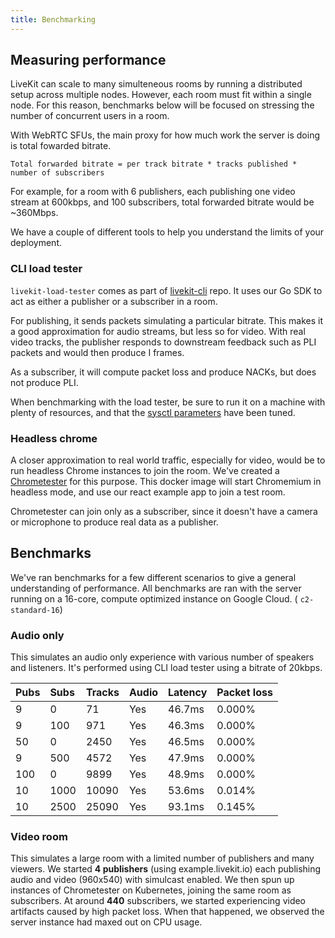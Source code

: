 ```yaml
---
title: Benchmarking
---
```


## Measuring performance

LiveKit can scale to many simulteneous rooms by running a distributed setup across multiple nodes. However, each room must fit within a single node. For this reason, benchmarks below will be focused on stressing the number of concurrent users in a room.

With WebRTC SFUs, the main proxy for how much work the server is doing is total fowarded bitrate.

```
Total forwarded bitrate = per track bitrate * tracks published * number of subscribers
```

For example, for a room with 6 publishers, each publishing one video stream at 600kbps, and 100 subscribers, total forwarded bitrate would be ~360Mbps.

We have a couple of different tools to help you understand the limits of your deployment.

### CLI load tester

`livekit-load-tester` comes as part of [livekit-cli](https://github.com/livekit/livekit-cli) repo. It uses our Go SDK to act as either a publisher or a subscriber in a room.

For publishing, it sends packets simulating a particular bitrate. This makes it a good approximation for audio streams, but less so for video. With real video tracks, the publisher responds to downstream feedback such as PLI packets and would then produce I frames.

As a subscriber, it will compute packet loss and produce NACKs, but does not produce PLI.

When benchmarking with the load tester, be sure to run it on a machine with plenty of resources, and that the [sysctl parameters](tuning) have been tuned.

### Headless chrome

A closer approximation to real world traffic, especially for video, would be to run headless Chrome instances to join the room. We've created a [Chrometester](https://github.com/livekit/chrometester) for this purpose. This docker image will start Chromemium in headless mode, and use our react example app to join a test room.

Chrometester can join only as a subscriber, since it doesn't have a camera or microphone to produce real data as a publisher.

## Benchmarks

We've ran benchmarks for a few different scenarios to give a general understanding of performance. All benchmarks are ran with the server running on a 16-core, compute optimized instance on Google Cloud. ( `c2-standard-16`)

### Audio only

This simulates an audio only experience with various number of speakers and listeners. It's performed using CLI load tester using a bitrate of 20kbps.

| Pubs | Subs | Tracks | Audio | Latency | Packet loss |
| :--- | :--- | :----- | :---- | :------ | :---------- |
| 9    | 0    | 71     | Yes   | 46.7ms  | 0.000%      |
| 9    | 100  | 971    | Yes   | 46.3ms  | 0.000%      |
| 50   | 0    | 2450   | Yes   | 46.5ms  | 0.000%      |
| 9    | 500  | 4572   | Yes   | 47.9ms  | 0.000%      |
| 100  | 0    | 9899   | Yes   | 48.9ms  | 0.000%      |
| 10   | 1000 | 10090  | Yes   | 53.6ms  | 0.014%      |
| 10   | 2500 | 25090  | Yes   | 93.1ms  | 0.145%      |

### Video room

This simulates a large room with a limited number of publishers and many viewers. We started **4 publishers** (using example.livekit.io) each publishing audio and video (960x540) with simulcast enabled. We then spun up instances of Chrometester on Kubernetes, joining the same room as subscribers. At around **440** subscribers, we started experiencing video artifacts caused by high packet loss. When that happened, we observed the server instance had maxed out on CPU usage.
